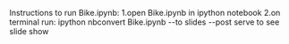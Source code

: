 Instructions to run Bike.ipynb:
1.open Bike.ipynb in ipython notebook 
2.on terminal run: ipython nbconvert Bike.ipynb --to slides --post serve
  to see slide show
